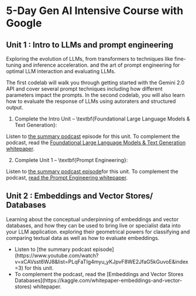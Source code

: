# 5-Day Gen AI Intensive Course with Google

## Unit 1 : Intro to LLMs and prompt engineering

Exploring the evolution of LLMs, from transformers to techniques like fine-tuning and inference acceleration. and the art of prompt engineering for optimal LLM interaction and evaluating LLMs.

The first codelab will walk you through getting started with the Gemini 2.0 API and cover several prompt techniques including how different parameters impact the prompts. In the second codelab, you will also learn how to evaluate the response of LLMs using autoraters and structured output.

1. Complete the Intro Unit – \textbf{Foundational Large Language Models & Text Generation}:

Listen to [the summary podcast](https://www.youtube.com/watch?v=Na3O4Pkbp-U&list=PLqFaTIg4myu_yKJpvF8WE2JfaG5kGuvoE&index=1) episode for this unit.
To complement the podcast, read the [Foundational Large Language Models & Text Generation whitepaper](https://www.kaggle.com/whitepaper-foundational-llm-and-text-generation).

2. Complete Unit 1 – \textbf{Prompt Engineering}:

Listen to [the summary podcast episode](https://www.youtube.com/watch?v=CFtX0ZyLSAY&list=PLqFaTIg4myu_yKJpvF8WE2JfaG5kGuvoE&index=2)for this unit.
To complement the podcast, [read the Prompt Engineering whitepaper](https://www.kaggle.com/whitepaper-prompt-engineering).

## Unit 2 : Embeddings and Vector Stores/ Databases

Learning about the conceptual underpinning of embeddings and vector databases, and how they can be used to bring live or specialist data into your LLM application. exploring their geometrical powers for classifying and comparing textual data as well as how to evaluate embeddings.

<ul>
    <li>Listen to [the summary podcast episode](https://www.youtube.com/watch?v=xCAVsst6WJ8&list=PLqFaTIg4myu_yKJpvF8WE2JfaG5kGuvoE&index=3) for this unit.</li>
    <li>To complement the podcast, read the [Embeddings and Vector Stores Databases](https://kaggle.com/whitepaper-embeddings-and-vector-stores) whitepaper.</li>
    
</ul>
